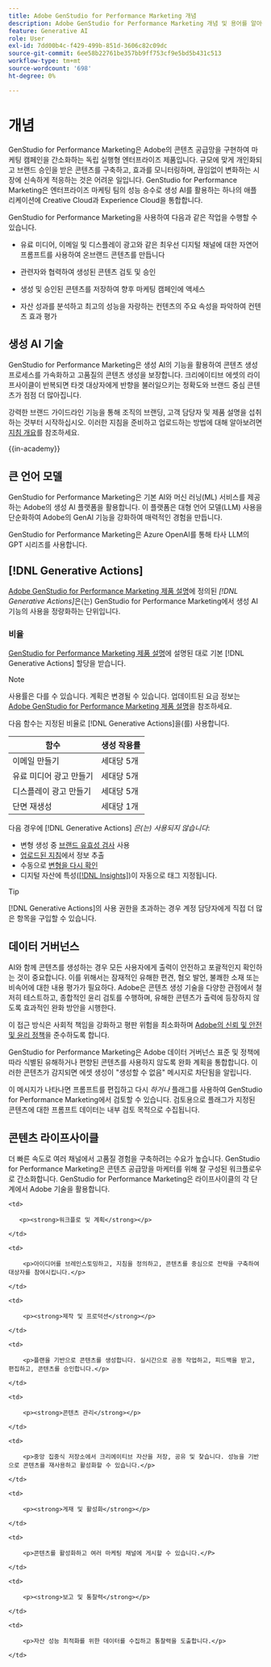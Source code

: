 ```yaml
---
title: Adobe GenStudio for Performance Marketing 개념
description: Adobe GenStudio for Performance Marketing 개념 및 용어를 알아봅니다.
feature: Generative AI
role: User
exl-id: 7dd00b4c-f429-499b-851d-3606c82c09dc
source-git-commit: 6ee58b22761be357bb9ff753cf9e5bd5b431c513
workflow-type: tm+mt
source-wordcount: '698'
ht-degree: 0%

---
```


# 개념

GenStudio for Performance Marketing은 Adobe의 콘텐츠 공급망을 구현하여 마케팅 캠페인을 간소화하는 독립 실행형 엔터프라이즈 제품입니다. 규모에 맞게 개인화되고 브랜드 승인을 받은 콘텐츠를 구축하고, 효과를 모니터링하며, 끊임없이 변화하는 시장에 신속하게 적응하는 것은 어려운 일입니다. GenStudio for Performance Marketing은 엔터프라이즈 마케팅 팀의 성능 승수로 생성 AI를 활용하는 하나의 애플리케이션에 Creative Cloud과 Experience Cloud을 통합합니다.

GenStudio for Performance Marketing을 사용하여 다음과 같은 작업을 수행할 수 있습니다.

* 유료 미디어, 이메일 및 디스플레이 광고와 같은 최우선 디지털 채널에 대한 자연어 프롬프트를 사용하여 온브랜드 콘텐츠를 만듭니다

* 관련자와 협력하여 생성된 콘텐츠 검토 및 승인
* 생성 및 승인된 콘텐츠를 저장하여 향후 마케팅 캠페인에 액세스
* 자산 성과를 분석하고 최고의 성능을 자랑하는 컨텐츠의 주요 속성을 파악하여 컨텐츠 효과 평가

## 생성 AI 기술

GenStudio for Performance Marketing은 생성 AI의 기능을 활용하여 콘텐츠 생성 프로세스를 가속화하고 고품질의 콘텐츠 생성을 보장합니다. 크리에이티브 에셋의 라이프사이클이 반복되면 타겟 대상자에게 반향을 불러일으키는 정확도와 브랜드 중심 콘텐츠가 점점 더 많아집니다.

강력한 브랜드 가이드라인 기능을 통해 조직의 브랜딩, 고객 담당자 및 제품 설명을 섭취하는 것부터 시작하십시오. 이러한 지침을 준비하고 업로드하는 방법에 대해 알아보려면 [지침 개요](../user-guide/guidelines/overview.md)를 참조하세요.

{{in-academy}}

## 큰 언어 모델

GenStudio for Performance Marketing은 기본 AI와 머신 러닝(ML) 서비스를 제공하는 Adobe의 생성 AI 플랫폼을 활용합니다. 이 플랫폼은 대형 언어 모델(LLM) 사용을 단순화하여 Adobe의 GenAI 기능을 강화하여 매력적인 경험을 만듭니다.

GenStudio for Performance Marketing은 Azure OpenAI를 통해 타사 LLM의 GPT 시리즈를 사용합니다.<!-- Claude, and Gemini models. -->

## [!DNL Generative Actions]

[Adobe GenStudio for Performance Marketing 제품 설명](https://helpx.adobe.com/legal/product-descriptions/adobe-genstudio-for-performance-marketing---product-description.html)에 정의된 _[!DNL Generative Actions]_&#x200B;은(는) GenStudio for Performance Marketing에서 생성 AI 기능의 사용을 정량화하는 단위입니다.

<!-- Add example about usage mode?
Where users check how many generative actions they have left
How they re-up their genactions
If genactions roll over month to month or not -->

### 비율

[GenStudio for Performance Marketing 제품 설명](https://helpx.adobe.com/legal/product-descriptions/adobe-genstudio-for-performance-marketing---product-description.html)에 설명된 대로 기본 [!DNL Generative Actions] 할당을 받습니다.

>[!NOTE]
>
>사용률은 다를 수 있습니다. 계획은 변경될 수 있습니다. 업데이트된 요금 정보는 [Adobe GenStudio for Performance Marketing 제품 설명](https://helpx.adobe.com/legal/product-descriptions/adobe-genstudio-for-performance-marketing---product-description.html)을 참조하세요.

다음 함수는 지정된 비율로 [!DNL Generative Actions]을(를) 사용합니다.

| 함수 | 생성 작용률 |
| -----------------------  | ------------------ |
| 이메일 만들기 | 세대당 5개 |
| 유료 미디어 광고 만들기 | 세대당 5개 |
| 디스플레이 광고 만들기 | 세대당 5개 |
| 단면 재생성 | 세대당 1개 |

<!-- | Generate on-brand images | 1 per prompt  |
| Translation              | 1 per prompt  |
| Video: ADLS              | 1 per prompt  |
| Video: TTS + Avatar      | 1 per prompt  | -->

다음 경우에 [!DNL Generative Actions] _은(는) 사용되지 않습니다_:

* 변형 생성 중 [브랜드 유효성 검사](/help/user-guide/guidelines/brand-validation.md) 사용
* [업로드된 지침](/help/user-guide/guidelines/add-guidelines.md)에서 정보 추출
* 수동으로 [변형을 다시 확인](/help/user-guide/guidelines/brand-validation.md#improve-brand-alignment)
* 디지털 자산에 특성([[!DNL Insights]](/help/user-guide/insights/overview.md))이 자동으로 태그 지정됩니다.

>[!TIP]
>
>[!DNL Generative Actions]의 사용 권한을 초과하는 경우 계정 담당자에게 직접 더 많은 항목을 구입할 수 있습니다.

## 데이터 거버넌스

AI와 함께 콘텐츠를 생성하는 경우 모든 사용자에게 출력이 안전하고 포괄적인지 확인하는 것이 중요합니다. 이를 위해서는 잠재적인 유해한 편견, 혐오 발언, 불쾌한 소재 또는 비속어에 대한 내용 평가가 필요하다. Adobe은 콘텐츠 생성 기술을 다양한 관점에서 철저히 테스트하고, 종합적인 윤리 검토를 수행하며, 유해한 콘텐츠가 출력에 등장하지 않도록 효과적인 완화 방안을 시행한다.

이 접근 방식은 사회적 책임을 강화하고 평판 위험을 최소화하며 [Adobe의 신뢰 및 안전 및 윤리 정책](https://www.adobe.com/content/dam/cc/en/ai-ethics/pdfs/Adobe-AI-Ethics-Principles.pdf)을 준수하도록 합니다.

GenStudio for Performance Marketing은 Adobe 데이터 거버넌스 표준 및 정책에 따라 식별된 유해하거나 편향된 콘텐츠를 사용하지 않도록 완화 계획을 통합합니다. 이러한 콘텐츠가 감지되면 에셋 생성이 &quot;생성할 수 없음&quot; 메시지로 차단됨을 알립니다.

이 메시지가 나타나면 프롬프트를 편집하고 다시 _하거나_ 플래그를 사용하여 GenStudio for Performance Marketing에서 검토할 수 있습니다. 검토용으로 플래그가 지정된 콘텐츠에 대한 프롬프트 데이터는 내부 검토 목적으로 수집됩니다.

## 콘텐츠 라이프사이클

더 빠른 속도로 여러 채널에서 고품질 경험을 구축하려는 수요가 높습니다. GenStudio for Performance Marketing은 콘텐츠 공급망을 마케터를 위해 잘 구성된 워크플로우로 간소화합니다. GenStudio for Performance Marketing은 라이프사이클의 각 단계에서 Adobe 기술을 활용합니다.

<table style="table-layout:auto">

<tr style="border: 0;">

    <td>

       <p><strong>워크플로 및 계획</strong></p>

    </td>

    <td>

        <p>아이디어를 브레인스토밍하고, 지침을 정의하고, 콘텐츠를 중심으로 전략을 구축하여 대상자를 참여시킵니다.</p>

    </td>

</tr>

<tr style="border: 0;">

    <td>

        <p><strong>제작 및 프로덕션</strong></p>

    </td>

    <td>

        <p>플랜을 기반으로 콘텐츠를 생성합니다. 실시간으로 공동 작업하고, 피드백을 받고, 편집하고, 콘텐츠를 승인합니다.</p>

    </td>

</tr>

<tr style="border: 0;">

    <td>

        <p><strong>콘텐츠 관리</strong></p>

    </td>

    <td>

        <p>중앙 집중식 저장소에서 크리에이티브 자산을 저장, 공유 및 찾습니다. 성능을 기반으로 콘텐츠를 재사용하고 활성화할 수 있습니다.</p>

    </td>

</tr>

<tr style="border: 0;">

    <td>

        <p><strong>게재 및 활성화</strong></p>

    </td>

    <td>

        <p>콘텐츠를 활성화하고 여러 마케팅 채널에 게시할 수 있습니다.</P>

    </td>

</tr>

<tr style="border: 0;">

    <td>

        <p><strong>보고 및 통찰력</strong></p>

    </td>

    <td>

        <p>자산 성능 최적화를 위한 데이터를 수집하고 통찰력을 도출합니다.</p>

    </td>

</tr>

</table>
